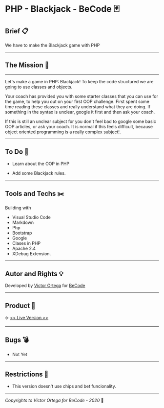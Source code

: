 # PHP - Blackjack - BeCode :black_joker:

## Brief :clipboard:

We have to make the Blackjack game with PHP

---

## The Mission :speech_balloon:

---

Let's make a game in PHP: Blackjack! To keep the code structured we are going to use classes and objects.

Your coach has provided you with some starter classes that you can use for the game, to help you out on your first OOP challenge. First spent some time reading these classes and really understand what they are doing. If something in the syntax is unclear, google it first and then ask your coach.

If this is still an unclear subject for you don't feel bad to google some basic OOP articles, or ask your coach. It is normal if this feels difficult, because object oriented programming is a really complex subject!.

---

## To Do :construction:

- Learn about the OOP in PHP

- Add some Blackjack rules.

---

## Tools and Techs :scissors:

Building with

- Visual Studio Code
- Markdown
- Php
- Bootstrap
- Google
- Clases in PHP
- Apache 2.4
- XDebug Extension.

---

## Autor and Rights :bulb:

Developed by [Victor Ortega](https://github.com/ortegaVictorBe) for [BeCode](https://becode.org/)

---

## Product :floppy_disk:

:airplane: [<< Live Version >>][address1]

[address1]: https://php-blackjack-ortega.herokuapp.com/

---

## Bugs :bomb:

- Not Yet

---

## Restrictions :eyes:

- This version doesn't use chips and bet funcionality.

---

_Copyrights to Victor Ortega for BeCode - 2020_ :memo:
